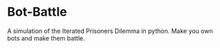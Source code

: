 # Bot-Battle
A simulation of the Iterated Prisoners Dilemma in python. Make you own bots and make them battle.
